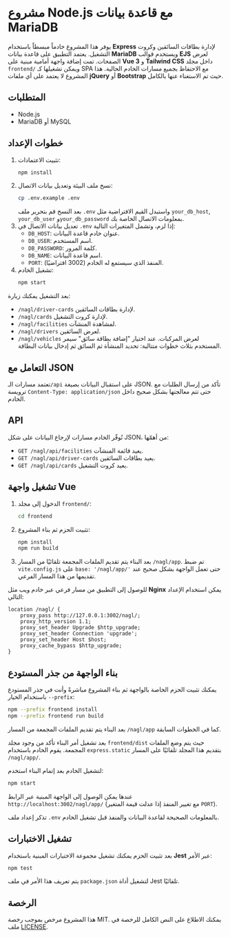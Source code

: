 # مشروع Node.js مع قاعدة بيانات MariaDB

يوفر هذا المشروع خادماً مبسطاً باستخدام **Express** لإدارة بطاقات السائقين وكروت التشغيل. يعتمد التطبيق على قاعدة بيانات **MariaDB** ويستخدم قوالب **EJS** لعرض الصفحات.
تمت إضافة واجهة أمامية مبنية على **Vue 3** و **Tailwind CSS** داخل مجلد `frontend/` ويمكن تشغيلها كـ SPA مع الاحتفاظ بجميع مسارات الخادم الحالية.
هذا المشروع لا يعتمد على أي ملفات **jQuery** أو **Bootstrap** حيث تم الاستغناء عنها بالكامل.

## المتطلبات

- Node.js
- MariaDB أو MySQL

## خطوات الإعداد

1. تثبيت الاعتمادات:
   ```bash
   npm install
   ```
2. نسخ ملف البيئة وتعديل بيانات الاتصال:
   ```bash
   cp .env.example .env
   ```
   بعد النسخ قم بتحرير ملف `.env` واستبدل القيم الافتراضية مثل `your_db_host`,
   `your_db_user` و`your_db_password` بمعلومات الاتصال الخاصة بك.
3. تعديل بيانات الاتصال في `.env` إذا لزم، وتشمل المتغيرات التالية:
   - `DB_HOST`: عنوان خادم قاعدة البيانات.
   - `DB_USER`: اسم المستخدم.
   - `DB_PASSWORD`: كلمة المرور.
   - `DB_NAME`: اسم قاعدة البيانات.
   - `PORT`: المنفذ الذي سيستمع له الخادم (3002 افتراضيًا).
5. تشغيل الخادم:
   ```bash
   npm start
   ```

بعد التشغيل يمكنك زيارة:
- `/nagl/driver-cards` لإدارة بطاقات السائقين.
- `/nagl/cards` لإدارة كروت التشغيل.
- `/nagl/facilities` لمشاهدة المنشآت.
- `/nagl/drivers` لعرض السائقين.
- `/nagl/vehicles` لعرض المركبات.
عند اختيار "إضافة بطاقة سائق" سيمر المستخدم بثلاث خطوات متتالية: تحديد المنشأة ثم السائق ثم إدخال بيانات البطاقة.


## التعامل مع JSON

تعتمد مسارات الـ`/api` على استقبال البيانات بصيغة JSON. تأكد من إرسال الطلبات مع ترويسة
`Content-Type: application/json` حتى تتم معالجتها بشكل صحيح داخل الخادم.

## API

تُوفّر الخادم مسارات لإرجاع البيانات على شكل JSON، من أهمّها:

- `GET /nagl/api/facilities` يعيد قائمة المنشآت.
- `GET /nagl/api/driver-cards` يعيد بطاقات السائقين.
- `GET /nagl/api/cards` يعيد كروت التشغيل.

## تشغيل واجهة Vue

1. الدخول إلى مجلد `frontend/`:
   ```bash
   cd frontend
   ```
2. تثبيت الحزم ثم بناء المشروع:
   ```bash
   npm install
   npm run build
   ```
3. بعد البناء يتم تقديم الملفات المجمعة تلقائيًا من المسار `/nagl/app`.
   تم ضبط `vite.config.js` على `base: '/nagl/app/'` حتى تعمل الواجهة بشكل صحيح
   عند تقديمها من هذا المسار الفرعي.

للوصول إلى التطبيق من مسار فرعي عبر خادم ويب مثل **Nginx** يمكن استخدام الإعداد التالي:

```nginx
location /nagl/ {
    proxy_pass http://127.0.0.1:3002/nagl/;
    proxy_http_version 1.1;
    proxy_set_header Upgrade $http_upgrade;
    proxy_set_header Connection 'upgrade';
    proxy_set_header Host $host;
    proxy_cache_bypass $http_upgrade;
}
```

## بناء الواجهة من جذر المستودع

يمكنك تثبيت الحزم الخاصة بالواجهة ثم بناء المشروع مباشرةً وأنت في جذر المستودع باستخدام الخيار `--prefix`:

```bash
npm --prefix frontend install
npm --prefix frontend run build
```

بعد البناء يتم تقديم الملفات المجمعة من المسار `/nagl/app` كما في الخطوات السابقة.

بعد تشغيل أمر البناء تأكد من وجود مجلد `frontend/dist` حيث يتم وضع الملفات المجمعة. يقوم الخادم باستخدام `express.static` بتقديم هذا المجلد تلقائيًا على المسار `/nagl/app/`.

لتشغيل الخادم بعد إتمام البناء استخدم:

```bash
npm start
```

عندها يمكن الوصول إلى الواجهة المبنية عبر الرابط `http://localhost:3002/nagl/app/` (مع تغيير المنفذ إذا عدلت قيمة المتغير `PORT`).

تذكر إعداد ملف `.env` بالمعلومات الصحيحة لقاعدة البيانات والمنفذ قبل تشغيل الخادم.

## تشغيل الاختبارات

بعد تثبيت الحزم يمكنك تشغيل مجموعة الاختبارات المبنية باستخدام **Jest** عبر الأمر:

```bash
npm test
```
يتم تعريف هذا الأمر في ملف `package.json` لتشغيل أداة Jest تلقائيًا.

## الرخصة

هذا المشروع مرخص بموجب رخصة MIT. يمكنك الاطلاع على النص الكامل للرخصة في ملف [LICENSE](LICENSE).

